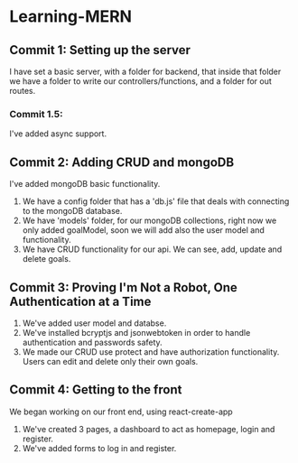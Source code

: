 # Learning-MERN

## Commit 1: Setting up the server
I have set a basic server, with a folder for backend, that inside that folder we have a folder to write our controllers/functions, and a folder for out routes.

### Commit 1.5:
I've added async support.

## Commit 2: Adding CRUD and mongoDB
I've added mongoDB basic functionality.
1. We have a config folder that has a 'db.js' file that deals with connecting to the mongoDB database.
2. We have 'models' folder, for our mongoDB collections, right now we only added goalModel, soon we will add also the user model and functionality.
3. We have CRUD functionality for our api. We can see, add, update and delete goals.  

## Commit 3: Proving I'm Not a Robot, One Authentication at a Time 
1. We've added user model and databse.
2. We've installed bcryptjs and jsonwebtoken in order to handle authentication and passwords safety.
3. We made our CRUD use protect and have authorization functionality. Users can edit and delete only their own goals.

## Commit 4: Getting to the front
We began working on our front end, using react-create-app
1. We've created 3 pages, a dashboard to act as homepage, login and register.
2. We've added forms to log in and register.